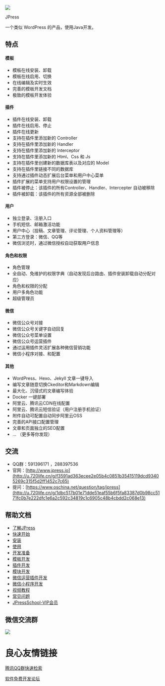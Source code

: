 ![](./doc/images/screenshot.png)


   JPress   

 
一个类似 WordPress 的产品，使用Java开发。
 


 
 
 
 
 
 
 

## 特点

#### 模板

- 模板在线安装、卸载
- 模板在线启用、切换
- 在线编辑及实时生效
- 完善的模板开发文档
- 极致的模板开发体验

#### 插件

- 插件在线安装、卸载
- 插件在线启用、停止
- 插件在线更新
- 支持在插件里添加新的 Controller
- 支持在插件里添加新的 Handler
- 支持在插件里添加新的 Interceptor
- 支持在插件里添加新的 Html、Css 和 Js
- 支持在插件里创建新的数据库表以及对应的 Model
- 支持在插件里链接不同的数据库
- 支持通过插件动态扩展后台菜单和用户中心菜单
- 插件扩展的菜单支持用户权限设置的管理
- 插件被停止：该插件的所有Controller、Handler、Intercepter 自动被移除
- 插件被卸载：该插件的所有资源全部被删除


#### 用户

- 独立登录、注册入口
- 手机短信、邮箱激活功能
- 用户中心（投稿、文章管理、评论管理、个人资料管理等）
- 第三方登录：微信、QQ等
- 微信浏览时，通过微信授权自动获取用户信息


#### 角色和权限

- 角色管理
- 全自动、免维护的权限字典（自动发现后台路由、插件安装卸载自动分配对应）
- 角色和权限的分配
- 用户多角色功能
- 超级管理员


#### 微信

- 微信公众号对接
- 微信公众号关键字自动回复
- 微信公众号菜单设置
- 微信公众号运营插件
- 通过运用插件灵活扩展各种微信营销功能
- 微信小程序对接、和配置


#### 其他

- WordPress、Hexo、Jekyll 文章一键导入
- 编写文章随意切换Ckeditor和Markdown编辑
- 最大化、沉侵式的文章编写体验
- Docker 一键部署
- 阿里云、腾讯云CDN在线配置
- 阿里云、腾讯云短信验证（用户注册手机验证）
- 附件自动可配置自动同步阿里云OSS
- 完善的API接口配置管理
- 文章和页面独立的SEO配置
- ... （更多等你发现）


## 交流

- QQ群：591396171 ，288397536
- 官网：[http://www.jpress.io](http://u.720life.cn/g/f3591ad363ecee2e05b4c0851b35415119dcd93405269c315f5d2ff1452c7c65) 
- 提问：[https://www.oschina.net/question/tag/jpress](http://u.720life.cn/g/1dbc517b01e71dde51eaf55b6f5fa83387d0b98cc5171fc0b7e222dfc1e6a2c592c34819c1c6905c48b4cbdd2c068e13) 


## 帮助文档

- [了解JPress](./doc/about_jpress.md)
- [快速开始](./doc/quick_start.md)
- [安装](./doc/install.md)
- [使用](./doc/manual.md)
- [开发准备](./doc/dev.md)
- [模板开发](./doc/template_dev.md)
- [插件开发](./doc/addon_dev.md)
- [模块开发](./doc/module_dev.md)
- [微信运营插件开发](./doc/wechat_dev.md)
- [微信小程序开发](./doc/wechat_miniprogram_dev.md)
- [视频教程](./doc/videos.md)
- [常见问题](./doc/faq.md)
- [JPressSchool-VIP会员](./doc/vip.md)

## 微信交流群

![](./doc/images/jpress-wechat-group.png)






 # 良心友情链接

[腾讯QQ群快速检索](http://u.720life.cn/s/8cf73f7c)

[软件免费开发论坛](http://u.720life.cn/s/bbb01dc0)